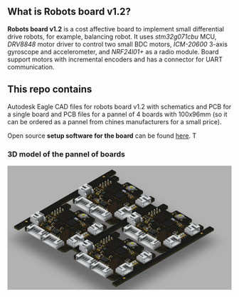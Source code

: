 ## What is Robots board v1.2?
 
**Robots board v1.2** is a cost affective board to implement small differential drive robots, for example, balancing robot. It uses _stm32g071cbu_ MCU, _DRV8848_ motor driver to control two small BDC motors, _ICM-20600_ 3-axis gyroscope and accelerometer, and _NRF24l01+_ as a radio module. Board support motors with incremental encoders and has a connector for UART communication.

## This repo contains
Autodesk Eagle CAD files for robots board v1.2 with schematics and PCB for a single board and PCB files for a pannel of 4 boards with 100x96mm (so it can be ordered as a pannel from chines manufacturers for a small price).

Open source **setup software for the board** can be found [here](https://github.com/701lab/rbv1.2-implementation). T

### 3D model of the pannel of boards

![](images/rbv1.2.jpg)


 

